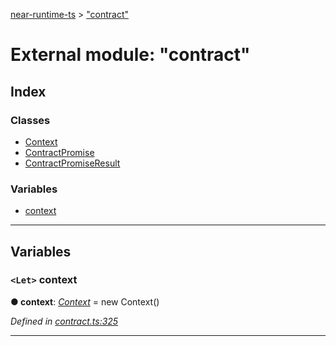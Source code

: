 [near-runtime-ts](../README.md) > ["contract"](../modules/_contract_.md)

# External module: "contract"

## Index

### Classes

* [Context](../classes/_contract_.context.md)
* [ContractPromise](../classes/_contract_.contractpromise.md)
* [ContractPromiseResult](../classes/_contract_.contractpromiseresult.md)

### Variables

* [context](_contract_.md#context-1)

---

## Variables

<a id="context-1"></a>

### `<Let>` context

**● context**: *[Context](../classes/_contract_.context.md)* =  new Context()

*Defined in [contract.ts:325](https://github.com/nearprotocol/near-runtime-ts/blob/6995971/assembly/contract.ts#L325)*

___

